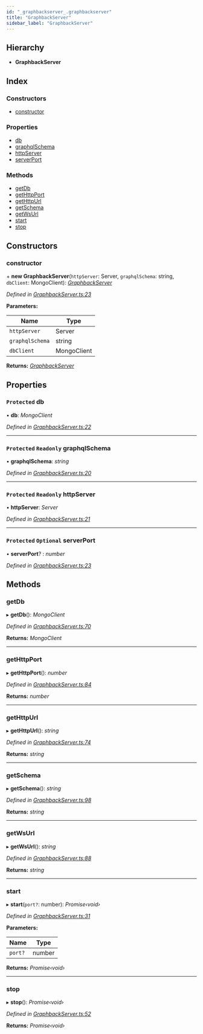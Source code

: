 ```yaml
---
id: "_graphbackserver_.graphbackserver"
title: "GraphbackServer"
sidebar_label: "GraphbackServer"
---
```


## Hierarchy

* **GraphbackServer**

## Index

### Constructors

* [constructor](_graphbackserver_.graphbackserver.md#constructor)

### Properties

* [db](_graphbackserver_.graphbackserver.md#protected-db)
* [graphqlSchema](_graphbackserver_.graphbackserver.md#protected-readonly-graphqlschema)
* [httpServer](_graphbackserver_.graphbackserver.md#protected-readonly-httpserver)
* [serverPort](_graphbackserver_.graphbackserver.md#protected-optional-serverport)

### Methods

* [getDb](_graphbackserver_.graphbackserver.md#getdb)
* [getHttpPort](_graphbackserver_.graphbackserver.md#gethttpport)
* [getHttpUrl](_graphbackserver_.graphbackserver.md#gethttpurl)
* [getSchema](_graphbackserver_.graphbackserver.md#getschema)
* [getWsUrl](_graphbackserver_.graphbackserver.md#getwsurl)
* [start](_graphbackserver_.graphbackserver.md#start)
* [stop](_graphbackserver_.graphbackserver.md#stop)

## Constructors

###  constructor

\+ **new GraphbackServer**(`httpServer`: Server, `graphqlSchema`: string, `dbClient`: MongoClient): *[GraphbackServer](_graphbackserver_.graphbackserver.md)*

*Defined in [GraphbackServer.ts:23](https://github.com/aerogear/graphback/blob/bc616b51/packages/graphql-serve/src/GraphbackServer.ts#L23)*

**Parameters:**

Name | Type |
------ | ------ |
`httpServer` | Server |
`graphqlSchema` | string |
`dbClient` | MongoClient |

**Returns:** *[GraphbackServer](_graphbackserver_.graphbackserver.md)*

## Properties

### `Protected` db

• **db**: *MongoClient*

*Defined in [GraphbackServer.ts:22](https://github.com/aerogear/graphback/blob/bc616b51/packages/graphql-serve/src/GraphbackServer.ts#L22)*

___

### `Protected` `Readonly` graphqlSchema

• **graphqlSchema**: *string*

*Defined in [GraphbackServer.ts:20](https://github.com/aerogear/graphback/blob/bc616b51/packages/graphql-serve/src/GraphbackServer.ts#L20)*

___

### `Protected` `Readonly` httpServer

• **httpServer**: *Server*

*Defined in [GraphbackServer.ts:21](https://github.com/aerogear/graphback/blob/bc616b51/packages/graphql-serve/src/GraphbackServer.ts#L21)*

___

### `Protected` `Optional` serverPort

• **serverPort**? : *number*

*Defined in [GraphbackServer.ts:23](https://github.com/aerogear/graphback/blob/bc616b51/packages/graphql-serve/src/GraphbackServer.ts#L23)*

## Methods

###  getDb

▸ **getDb**(): *MongoClient*

*Defined in [GraphbackServer.ts:70](https://github.com/aerogear/graphback/blob/bc616b51/packages/graphql-serve/src/GraphbackServer.ts#L70)*

**Returns:** *MongoClient*

___

###  getHttpPort

▸ **getHttpPort**(): *number*

*Defined in [GraphbackServer.ts:84](https://github.com/aerogear/graphback/blob/bc616b51/packages/graphql-serve/src/GraphbackServer.ts#L84)*

**Returns:** *number*

___

###  getHttpUrl

▸ **getHttpUrl**(): *string*

*Defined in [GraphbackServer.ts:74](https://github.com/aerogear/graphback/blob/bc616b51/packages/graphql-serve/src/GraphbackServer.ts#L74)*

**Returns:** *string*

___

###  getSchema

▸ **getSchema**(): *string*

*Defined in [GraphbackServer.ts:98](https://github.com/aerogear/graphback/blob/bc616b51/packages/graphql-serve/src/GraphbackServer.ts#L98)*

**Returns:** *string*

___

###  getWsUrl

▸ **getWsUrl**(): *string*

*Defined in [GraphbackServer.ts:88](https://github.com/aerogear/graphback/blob/bc616b51/packages/graphql-serve/src/GraphbackServer.ts#L88)*

**Returns:** *string*

___

###  start

▸ **start**(`port?`: number): *Promise‹void›*

*Defined in [GraphbackServer.ts:31](https://github.com/aerogear/graphback/blob/bc616b51/packages/graphql-serve/src/GraphbackServer.ts#L31)*

**Parameters:**

Name | Type |
------ | ------ |
`port?` | number |

**Returns:** *Promise‹void›*

___

###  stop

▸ **stop**(): *Promise‹void›*

*Defined in [GraphbackServer.ts:52](https://github.com/aerogear/graphback/blob/bc616b51/packages/graphql-serve/src/GraphbackServer.ts#L52)*

**Returns:** *Promise‹void›*
